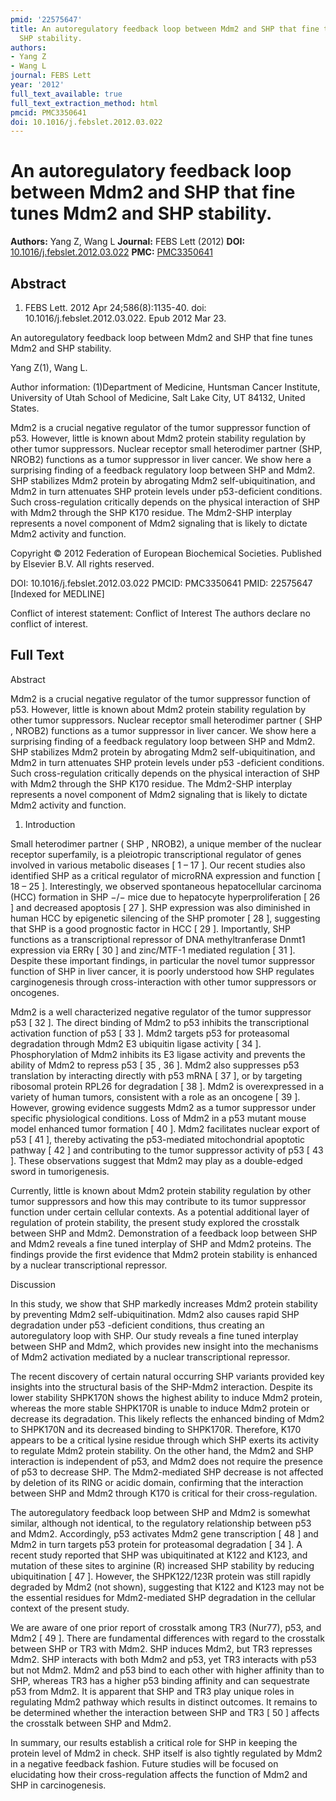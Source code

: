 ```yaml
---
pmid: '22575647'
title: An autoregulatory feedback loop between Mdm2 and SHP that fine tunes Mdm2 and
  SHP stability.
authors:
- Yang Z
- Wang L
journal: FEBS Lett
year: '2012'
full_text_available: true
full_text_extraction_method: html
pmcid: PMC3350641
doi: 10.1016/j.febslet.2012.03.022
---
```


# An autoregulatory feedback loop between Mdm2 and SHP that fine tunes Mdm2 and SHP stability.
**Authors:** Yang Z, Wang L
**Journal:** FEBS Lett (2012)
**DOI:** [10.1016/j.febslet.2012.03.022](https://doi.org/10.1016/j.febslet.2012.03.022)
**PMC:** [PMC3350641](https://www.ncbi.nlm.nih.gov/pmc/articles/PMC3350641/)

## Abstract

1. FEBS Lett. 2012 Apr 24;586(8):1135-40. doi: 10.1016/j.febslet.2012.03.022.
Epub  2012 Mar 23.

An autoregulatory feedback loop between Mdm2 and SHP that fine tunes Mdm2 and 
SHP stability.

Yang Z(1), Wang L.

Author information:
(1)Department of Medicine, Huntsman Cancer Institute, University of Utah School 
of Medicine, Salt Lake City, UT 84132, United States.

Mdm2 is a crucial negative regulator of the tumor suppressor function of p53. 
However, little is known about Mdm2 protein stability regulation by other tumor 
suppressors. Nuclear receptor small heterodimer partner (SHP, NROB2) functions 
as a tumor suppressor in liver cancer. We show here a surprising finding of a 
feedback regulatory loop between SHP and Mdm2. SHP stabilizes Mdm2 protein by 
abrogating Mdm2 self-ubiquitination, and Mdm2 in turn attenuates SHP protein 
levels under p53-deficient conditions. Such cross-regulation critically depends 
on the physical interaction of SHP with Mdm2 through the SHP K170 residue. The 
Mdm2-SHP interplay represents a novel component of Mdm2 signaling that is likely 
to dictate Mdm2 activity and function.

Copyright © 2012 Federation of European Biochemical Societies. Published by 
Elsevier B.V. All rights reserved.

DOI: 10.1016/j.febslet.2012.03.022
PMCID: PMC3350641
PMID: 22575647 [Indexed for MEDLINE]

Conflict of interest statement: Conflict of Interest The authors declare no 
conflict of interest.

## Full Text

Abstract

Mdm2 is a crucial negative regulator of the tumor suppressor function of p53. However, little is known about Mdm2 protein stability regulation by other tumor suppressors. Nuclear receptor small heterodimer partner ( SHP , NROB2) functions as a tumor suppressor in liver cancer. We show here a surprising finding of a feedback regulatory loop between SHP and Mdm2. SHP stabilizes Mdm2 protein by abrogating Mdm2 self-ubiquitination, and Mdm2 in turn attenuates SHP protein levels under p53 -deficient conditions. Such cross-regulation critically depends on the physical interaction of SHP with Mdm2 through the SHP K170 residue. The Mdm2-SHP interplay represents a novel component of Mdm2 signaling that is likely to dictate Mdm2 activity and function.

1. Introduction

Small heterodimer partner ( SHP , NROB2), a unique member of the nuclear receptor superfamily, is a pleiotropic transcriptional regulator of genes involved in various metabolic diseases [ 1 – 17 ]. Our recent studies also identified SHP as a critical regulator of microRNA expression and function [ 18 – 25 ]. Interestingly, we observed spontaneous hepatocellular carcinoma (HCC) formation in SHP −/− mice due to hepatocyte hyperproliferation [ 26 ] and decreased apoptosis [ 27 ]. SHP expression was also diminished in human HCC by epigenetic silencing of the SHP promoter [ 28 ], suggesting that SHP is a good prognostic factor in HCC [ 29 ]. Importantly, SHP functions as a transcriptional repressor of DNA methyltranferase Dnmt1 expression via ERRγ [ 30 ] and zinc/MTF-1 mediated regulation [ 31 ]. Despite these important findings, in particular the novel tumor suppressor function of SHP in liver cancer, it is poorly understood how SHP regulates carginogenesis through cross-interaction with other tumor suppressors or oncogenes.

Mdm2 is a well characterized negative regulator of the tumor suppressor p53 [ 32 ]. The direct binding of Mdm2 to p53 inhibits the transcriptional activation function of p53 [ 33 ]. Mdm2 targets p53 for proteasomal degradation through Mdm2 E3 ubiquitin ligase activity [ 34 ]. Phosphorylation of Mdm2 inhibits its E3 ligase activity and prevents the ability of Mdm2 to repress p53 [ 35 , 36 ]. Mdm2 also suppresses p53 translation by interacting directly with p53 mRNA [ 37 ], or by targeting ribosomal protein RPL26 for degradation [ 38 ]. Mdm2 is overexpressed in a variety of human tumors, consistent with a role as an oncogene [ 39 ]. However, growing evidence suggests Mdm2 as a tumor suppressor under specific physiological conditions. Loss of Mdm2 in a p53 mutant mouse model enhanced tumor formation [ 40 ]. Mdm2 facilitates nuclear export of p53 [ 41 ], thereby activating the p53-mediated mitochondrial apoptotic pathway [ 42 ] and contributing to the tumor suppressor activity of p53 [ 43 ]. These observations suggest that Mdm2 may play as a double-edged sword in tumorigenesis.

Currently, little is known about Mdm2 protein stability regulation by other tumor suppressors and how this may contribute to its tumor suppressor function under certain cellular contexts. As a potential additional layer of regulation of protein stability, the present study explored the crosstalk between SHP and Mdm2. Demonstration of a feedback loop between SHP and Mdm2 reveals a fine tuned interplay of SHP and Mdm2 proteins. The findings provide the first evidence that Mdm2 protein stability is enhanced by a nuclear transcriptional repressor.

Discussion

In this study, we show that SHP markedly increases Mdm2 protein stability by preventing Mdm2 self-ubiquitination. Mdm2 also causes rapid SHP degradation under p53 -deficient conditions, thus creating an autoregulatory loop with SHP. Our study reveals a fine tuned interplay between SHP and Mdm2, which provides new insight into the mechanisms of Mdm2 activation mediated by a nuclear transcriptional repressor.

The recent discovery of certain natural occurring SHP variants provided key insights into the structural basis of the SHP-Mdm2 interaction. Despite its lower stability SHPK170N shows the highest ability to induce Mdm2 protein, whereas the more stable SHPK170R is unable to induce Mdm2 protein or decrease its degradation. This likely reflects the enhanced binding of Mdm2 to SHPK170N and its decreased binding to SHPK170R. Therefore, K170 appears to be a critical lysine residue through which SHP exerts its activity to regulate Mdm2 protein stability. On the other hand, the Mdm2 and SHP interaction is independent of p53, and Mdm2 does not require the presence of p53 to decrease SHP. The Mdm2-mediated SHP decrease is not affected by deletion of its RING or acidic domain, confirming that the interaction between SHP and Mdm2 through K170 is critical for their cross-regulation.

The autoregulatory feedback loop between SHP and Mdm2 is somewhat similar, although not identical, to the regulatory relationship between p53 and Mdm2. Accordingly, p53 activates Mdm2 gene transcription [ 48 ] and Mdm2 in turn targets p53 protein for proteasomal degradation [ 34 ]. A recent study reported that SHP was ubiquitinated at K122 and K123, and mutation of these sites to arginine (R) increased SHP stability by reducing ubiquitination [ 47 ]. However, the SHPK122/123R protein was still rapidly degraded by Mdm2 (not shown), suggesting that K122 and K123 may not be the essential residues for Mdm2-mediated SHP degradation in the cellular context of the present study.

We are aware of one prior report of crosstalk among TR3 (Nur77), p53, and Mdm2 [ 49 ]. There are fundamental differences with regard to the crosstalk between SHP or TR3 with Mdm2. SHP induces Mdm2, but TR3 represses Mdm2. SHP interacts with both Mdm2 and p53, yet TR3 interacts with p53 but not Mdm2. Mdm2 and p53 bind to each other with higher affinity than to SHP, whereas TR3 has a higher p53 binding affinity and can sequestrate p53 from Mdm2. It is apparent that SHP and TR3 play unique roles in regulating Mdm2 pathway which results in distinct outcomes. It remains to be determined whether the interaction between SHP and TR3 [ 50 ] affects the crosstalk between SHP and Mdm2.

In summary, our results establish a critical role for SHP in keeping the protein level of Mdm2 in check. SHP itself is also tightly regulated by Mdm2 in a negative feedback fashion. Future studies will be focused on elucidating how their cross-regulation affects the function of Mdm2 and SHP in carcinogenesis.
